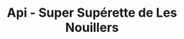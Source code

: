 ---
title: "Api - Super Supérette de Les Nouillers"
url: /les-nouillers/api-super-superette-de-les-nouillers/
shop: Supermarkt
---